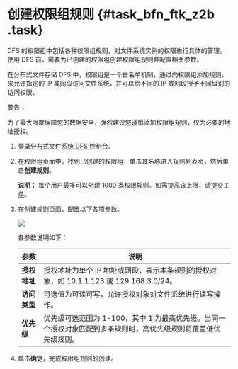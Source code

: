 # 创建权限组规则 {#task_bfn_ftk_z2b .task}

DFS 的权限组中包括各种权限组规则，对文件系统实例的权限进行具体的管理。使用 DFS 前，需要为已创建的权限组创建权限组规则并配置相关参数。

在分布式文件存储 DFS 中，权限组是一个白名单机制，通过向权限组添加规则，来允许指定的 IP 或网段访问文件系统，并可以给不同的 IP 或网段授予不同级别的访问权限。

警告：

为了最大限度保障您的数据安全，强烈建议您谨慎添加权限组规则，仅为必要的地址授权。

1.  登录[分布式文件系统 DFS 控制台](https://dfs.console.aliyun.com/dfs/cn-shanghai/permissiongroup)。 
2.  在权限组页面中，找到已创建的权限组，单击其名称进入规则列表页，然后单击**创建规则**。 

    **说明：** 每个用户最多可以创建 1000 条权限规则。如需提高该上限，请[提交工单](https://selfservice.console.aliyun.com/ticket/createIndex)。

3.  在创建规则页面，配置以下各项参数。 

    ![](http://static-aliyun-doc.oss-cn-hangzhou.aliyuncs.com/assets/img/19050/154460427433340_zh-CN.png)

    各参数说明如下：

    |参数|说明|
    |--|--|
    |**授权地址**|授权地址为单个 IP 地址或网段，表示本条规则的授权对象，如 10.1.1.123 或 129.168.3.0/24。|
    |**访问类型**|可选值为可读可写，允许授权对象对文件系统进行读写操作。|
    |**优先级**|优先级可选范围为 1-100，其中 1 为最高优先级。当同一个授权对象匹配到多条规则时，高优先级规则将覆盖低优先级规则。|

4.   单击**确定**，完成权限组规则的创建。 

